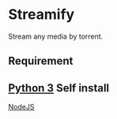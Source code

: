 # Streamify
Stream any media by torrent.

Requirement
---
[Python 3](https://www.python.org/) 
Self install
---
[NodeJS](https://nodejs.org/en/)
